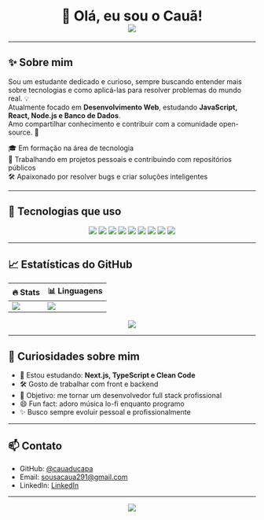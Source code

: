 <h1 align="center">🌄 Olá, eu sou o Cauã! <br> 
<img src="https://readme-typing-svg.herokuapp.com?font=Fira+Code&size=25&pause=1000&center=true&width=440&lines=Desenvolvedor+em+Construção;Apaixonado+por+tecnologia+%F0%9F%A7%91%E2%80%8D%F0%9F%92%BB;Em+constante+aprendizado+%E2%9C%A8" />
</h1>

---

## ✨ Sobre mim

Sou um estudante dedicado e curioso, sempre buscando entender mais sobre tecnologias e como aplicá-las para resolver problemas do mundo real. 💡  
Atualmente focado em **Desenvolvimento Web**, estudando **JavaScript, React, Node.js e Banco de Dados**.  
Amo compartilhar conhecimento e contribuir com a comunidade open-source. 🧠  

🎓 Em formação na área de tecnologia  
💼 Trabalhando em projetos pessoais e contribuindo com repositórios públicos  
🛠️ Apaixonado por resolver bugs e criar soluções inteligentes

---

## 🚀 Tecnologias que uso

<div align="center">
  <img src="https://img.shields.io/badge/HTML5-e34c26?style=for-the-badge&logo=html5&logoColor=white"/>
  <img src="https://img.shields.io/badge/CSS3-264de4?style=for-the-badge&logo=css3&logoColor=white"/>
  <img src="https://img.shields.io/badge/Bootstrap-563d7c?style=for-the-badge&logo=bootstrap&logoColor=white"/>
  <img src="https://img.shields.io/badge/JavaScript-F7DF1E?style=for-the-badge&logo=javascript&logoColor=black"/>
  <img src="https://img.shields.io/badge/Node.js-339933?style=for-the-badge&logo=nodedotjs&logoColor=white"/>
  <img src="https://img.shields.io/badge/React-20232A?style=for-the-badge&logo=react&logoColor=61DAFB"/>
  <img src="https://img.shields.io/badge/MySQL-00758F?style=for-the-badge&logo=mysql&logoColor=white"/>
  <img src="https://img.shields.io/badge/Git-F05032?style=for-the-badge&logo=git&logoColor=white"/>
  <img src="https://img.shields.io/badge/GitHub-181717?style=for-the-badge&logo=github&logoColor=white"/>
</div>

---

## 📈 Estatísticas do GitHub

<div align="center">
  
| 🔥 Stats | 📊 Linguagens |
|---------|----------------|
| <img src="https://github-readme-stats.vercel.app/api?username=cauaducapa&show_icons=true&theme=radical&hide_border=true&count_private=true"/> | <img src="https://github-readme-stats.vercel.app/api/top-langs/?username=cauaducapa&layout=compact&theme=radical&hide_border=true"/> |

<img src="https://github-readme-streak-stats.herokuapp.com/?user=cauaducapa&theme=radical&hide_border=true"/>

</div>

---

## 🧠 Curiosidades sobre mim

- 🌱 Estou estudando: **Next.js, TypeScript e Clean Code**
- 🛠️ Gosto de trabalhar com front e backend
- 🎯 Objetivo: me tornar um desenvolvedor full stack profissional
- 😄 Fun fact: adoro música lo-fi enquanto programo
- ✨ Busco sempre evoluir pessoal e profissionalmente

---

## 📫 Contato

- GitHub: [@cauaducapa](https://github.com/cauaducapa)
- Email: sousacaua291@gmail.com
- LinkedIn: [LinkedIn](https://www.linkedin.com/in/cau%C3%A3-sousa-b4366622b/)

---

<p align="center">
  <img src="https://capsule-render.vercel.app/api?type=waving&color=7F00FF&height=120&section=footer"/>
</p>

